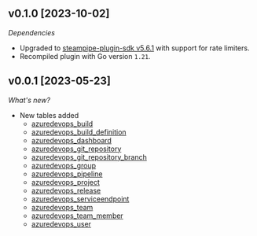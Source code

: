 ## v0.1.0 [2023-10-02]

_Dependencies_

- Upgraded to [steampipe-plugin-sdk v5.6.1](https://github.com/turbot/steampipe-plugin-sdk/blob/main/CHANGELOG.md#v561-2023-09-29) with support for rate limiters.
- Recompiled plugin with Go version `1.21`.

## v0.0.1 [2023-05-23]

_What's new?_

- New tables added
  - [azuredevops_build](https://hub.steampipe.io/plugins/turbot/azuredevops/tables/azuredevops_build)
  - [azuredevops_build_definition](https://hub.steampipe.io/plugins/turbot/azuredevops/tables/azuredevops_build_definition)
  - [azuredevops_dashboard](https://hub.steampipe.io/plugins/turbot/azuredevops/tables/azuredevops_dashboard)
  - [azuredevops_git_repository](https://hub.steampipe.io/plugins/turbot/azuredevops/tables/azuredevops_git_repository)
  - [azuredevops_git_repository_branch](https://hub.steampipe.io/plugins/turbot/azuredevops/tables/azuredevops_git_repository_branch)
  - [azuredevops_group](https://hub.steampipe.io/plugins/turbot/azuredevops/tables/azuredevops_group)
  - [azuredevops_pipeline](https://hub.steampipe.io/plugins/turbot/azuredevops/tables/azuredevops_pipeline)
  - [azuredevops_project](https://hub.steampipe.io/plugins/turbot/azuredevops/tables/azuredevops_project)
  - [azuredevops_release](https://hub.steampipe.io/plugins/turbot/azuredevops/tables/azuredevops_release)
  - [azuredevops_serviceendpoint](https://hub.steampipe.io/plugins/turbot/azuredevops/tables/azuredevops_serviceendpoint)
  - [azuredevops_team](https://hub.steampipe.io/plugins/turbot/azuredevops/tables/azuredevops_team)
  - [azuredevops_team_member](https://hub.steampipe.io/plugins/turbot/azuredevops/tables/azuredevops_team_member)
  - [azuredevops_user](https://hub.steampipe.io/plugins/turbot/azuredevops/tables/azuredevops_user)
